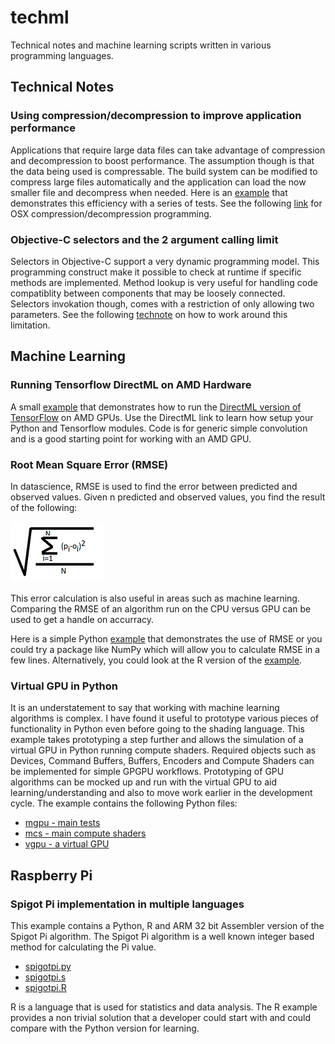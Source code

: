 # techml
Technical notes and machine learning scripts written in various programming languages.

## Technical Notes

### Using compression/decompression to improve application performance
Applications that require large data files can take advantage of compression and decompression to boost performance.  The assumption though is that the data being used is compressable.  The build system can be modified to compress large files automatically and the application can load the now smaller file and decompress when needed.  Here is an [example](macOS/compression/compression.py) that demonstrates this efficiency with a series of tests.  See the following [link](https://developer.apple.com/documentation/compression?language=objc) for OSX compression/decompression programming.

### Objective-C selectors and the 2 argument calling limit
Selectors in Objective-C support a very dynamic programming model.  This programming construct make it possible to check at runtime if specific methods are implemented.  Method lookup is very useful for handling code compatiblity between components that may be loosely connected.  Selectors invokation though, comes with a restriction of only allowing two parameters.  See the following [technote](macOS/objcselectors/README.md) on how to work around this limitation.

## Machine Learning

### Running Tensorflow DirectML on AMD Hardware
A small [example](ml/directml/testconv2dformats.py) that demonstrates how to run the [DirectML version of TensorFlow](https://learn.microsoft.com/en-us/windows/ai/directml/gpu-tensorflow-plugin) on AMD GPUs.  Use the DirectML link to learn how setup your Python and Tensorflow modules.  Code is for generic simple convolution and is a good starting point for working with an AMD GPU. 

### Root Mean Square Error (RMSE)
In datascience, RMSE is used to find the error between predicted and observed values.  Given n predicted and observed values, you find the result of the following:

![Equation](doc/image/rmse.png)

This error calculation is also useful in areas such as machine learning.  Comparing the RMSE of an algorithm run on the CPU versus GPU can be used to get a handle on accurracy.

Here is a simple Python [example](ml/rmse/rmse.py) that demonstrates the use of RMSE or you could try a package like NumPy which will allow you to calculate RMSE in a few lines. Alternatively, you could look at the R version of the [example](ml/rmse/rmse.R).

### Virtual GPU in Python
It is an understatement to say that working with machine learning algorithms is complex. I have found it useful to prototype various pieces of functionality in Python even before going to the shading language. This example takes prototyping a step further and allows the simulation of a virtual GPU in Python running compute shaders. Required objects such as Devices, Command Buffers, Buffers, Encoders and Compute Shaders can be implemented for simple GPGPU workflows. Prototyping of GPU algorithms can be mocked up and run with the virtual GPU to aid learning/understanding and also to move work earlier in the development cycle. The example contains the following Python files:

* [mgpu - main tests](ml/vgpu/mgpu.py)
* [mcs - main compute shaders](ml/vgpu/mcs.py)
* [vgpu - a virtual GPU](ml/vgpu/vgpu.py)

## Raspberry Pi

### Spigot Pi implementation in multiple languages

This example contains a Python, R and ARM 32 bit Assembler version of the Spigot Pi algorithm.  The Spigot Pi algorithm is a well known integer based method for calculating the Pi value.

* [spigotpi.py](rpi/spigotpi/code/spigotpi.py)
* [spigotpi.s](rpi/spigotpi/code/spigotpi.s)
* [spigotpi.R](rpi/spigotpi/code/spigotpi.R)

R is a language that is used for statistics and data analysis.  The R example provides a non trivial solution that a developer could start with and could compare with the Python version for learning.


